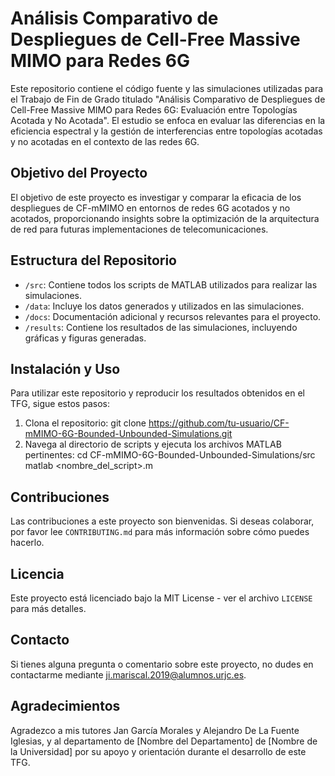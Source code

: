 # Análisis Comparativo de Despliegues de Cell-Free Massive MIMO para Redes 6G

Este repositorio contiene el código fuente y las simulaciones utilizadas para el Trabajo de Fin de Grado titulado "Análisis Comparativo de Despliegues de Cell-Free Massive MIMO para Redes 6G: Evaluación entre Topologías Acotada y No Acotada". El estudio se enfoca en evaluar las diferencias en la eficiencia espectral y la gestión de interferencias entre topologías acotadas y no acotadas en el contexto de las redes 6G.

## Objetivo del Proyecto

El objetivo de este proyecto es investigar y comparar la eficacia de los despliegues de CF-mMIMO en entornos de redes 6G acotados y no acotados, proporcionando insights sobre la optimización de la arquitectura de red para futuras implementaciones de telecomunicaciones.

## Estructura del Repositorio

- `/src`: Contiene todos los scripts de MATLAB utilizados para realizar las simulaciones.
- `/data`: Incluye los datos generados y utilizados en las simulaciones.
- `/docs`: Documentación adicional y recursos relevantes para el proyecto.
- `/results`: Contiene los resultados de las simulaciones, incluyendo gráficas y figuras generadas.

## Instalación y Uso

Para utilizar este repositorio y reproducir los resultados obtenidos en el TFG, sigue estos pasos:
1. Clona el repositorio: 
git clone https://github.com/tu-usuario/CF-mMIMO-6G-Bounded-Unbounded-Simulations.git
2. Navega al directorio de scripts y ejecuta los archivos MATLAB pertinentes:
cd CF-mMIMO-6G-Bounded-Unbounded-Simulations/src
matlab <nombre_del_script>.m


## Contribuciones

Las contribuciones a este proyecto son bienvenidas. Si deseas colaborar, por favor lee `CONTRIBUTING.md` para más información sobre cómo puedes hacerlo.

## Licencia

Este proyecto está licenciado bajo la MIT License - ver el archivo `LICENSE` para más detalles.

## Contacto

Si tienes alguna pregunta o comentario sobre este proyecto, no dudes en contactarme mediante [ji.mariscal.2019@alumnos.urjc.es](mailto:ji.mariscal.2019@alumnos.urjc.es).

## Agradecimientos

Agradezco a mis tutores Jan García Morales y Alejandro De La Fuente Iglesias, y al departamento de [Nombre del Departamento] de [Nombre de la Universidad] por su apoyo y orientación durante el desarrollo de este TFG.
